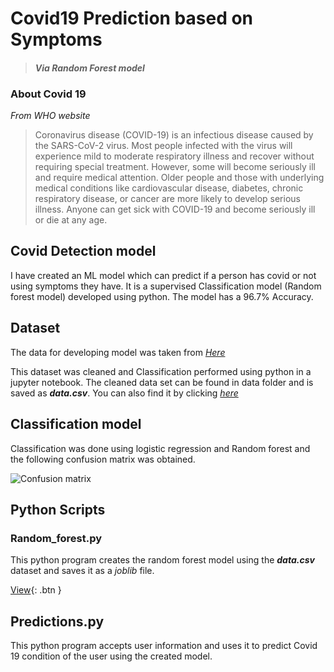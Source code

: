 # Covid19 Prediction based on Symptoms
> #### _Via Random Forest model_

### About Covid 19
_From WHO website_
>Coronavirus disease (COVID-19) is an infectious disease caused by the SARS-CoV-2 virus. Most people infected with the virus will experience mild to moderate respiratory illness and recover without requiring special treatment. However, some will become seriously ill and require medical attention.
>Older people and those with underlying medical conditions like cardiovascular disease, diabetes, chronic respiratory disease, or cancer are more likely to develop serious illness. Anyone can get sick with COVID-19 and become seriously ill or die at any age.

## Covid Detection model

I have created an ML model which can predict if a person has covid or not using symptoms they have. It is a supervised Classification model (Random forest model) developed using python. The model has a 96.7% Accuracy.

## Dataset
The data for developing model was taken from _[Here](https://github.com/nshomron/covidpred/blob/master/data)_

This dataset was cleaned and Classification performed using python in a jupyter notebook. The cleaned data set can be found in data folder and is saved as ***data.csv***. You can also find it by clicking _[here](https://github.com/avaneesh2001/ML_project/blob/main/data/data.csv)_

## Classification model
Classification was done using logistic regression and Random forest and the following confusion matrix was obtained.

![Confusion matrix](https://github.com/avaneesh2001/ML_project/blob/main/Confusion_mat.png)

## Python Scripts
###   Random_forest.py
This python program creates the random forest model using the ***data.csv*** dataset and saves it as a _joblib_ file.

[View](http://example.com/){: .btn }
## Predictions.py
This python program accepts user information and uses it to predict Covid 19 condition of the user using the created model.
